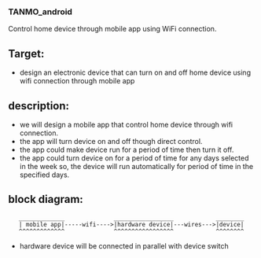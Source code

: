 ### TANMO_android
Control home device through mobile app using WiFi connection.

## Target:
- design an electronic device that can turn on and off home device using wifi
  connection through mobile app

## description:
- we will design a mobile app that control home device through wifi connection.
- the app will turn device on and off though direct control.
- the app could make device run for a period of time then turn it off.
- the app could turn device on for a period of time for any days selected in the week
  so, the device will run automatically for period of time in the specified days. 



## block diagram:

       _____________              _________________            ________
       | mobile app|-----wifi---->|hardware device|---wires--->|device|
       ^^^^^^^^^^^^^              ^^^^^^^^^^^^^^^^^            ^^^^^^^^

- hardware device will be connected in parallel with device switch
